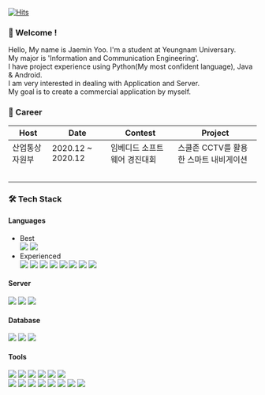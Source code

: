 [![Hits](https://hits.seeyoufarm.com/api/count/incr/badge.svg?url=https%3A%2F%2Fgithub.com%2Fjaemin-Yoo&count_bg=%2379C83D&title_bg=%23555555&icon=&icon_color=%23E7E7E7&title=hits&edge_flat=false)](https://hits.seeyoufarm.com)

### 👋 Welcome !
Hello, My name is Jaemin Yoo. I'm a student at Yeungnam Universary.  
My major is 'Information and Communication Engineering'.  
I have project experience using Python(My most confident language), Java & Android.  
I am very interested in dealing with Application and Server.  
My goal is to create a commercial application by myself.  


### 👑 Career
|Host|Date|Contest|Project|
|---|---|---|---|
|산업통상자원부|2020.12 ~ 2020.12|임베디드 소프트웨어 경진대회|스쿨존 CCTV를 활용한 스마트 내비게이션|
|   |   |   |   |
|   |   |   |   |
|   |   |   |   |
|   |   |   |   |
|   |   |   |   |

### 🛠 Tech Stack

#### Languages
- Best  
<img src="https://img.shields.io/badge/-Python-3776AB?style=flat&logo=Python&logoColor=white"/> <img src="https://img.shields.io/badge/Java & Android-3DDC84?style=flat&logo=Android&logoColor=white"/>  
- Experienced  
<img src="https://img.shields.io/badge/c++-00599C?style=flat&logo=c%2B%2B&logoColor=white"/> <img src="https://img.shields.io/badge/-PHP-777BB4?style=flat&logo=PHP&logoColor=white"/> <img src="https://img.shields.io/badge/-HTML5-E34F26?style=flat&logo=HTML5&logoColor=white"/> <img src="https://img.shields.io/badge/-CSS3-1572B6?style=flat&logo=CSS3&logoColor=white"/> <img src="https://img.shields.io/badge/-JavaScript-F7DF1E?style=flat&logo=JavaScript&logoColor=white"/> <img src="https://img.shields.io/badge/-Kotlin-7F52FF?style=flat&logo=Kotlin&logoColor=white"/> <img src="https://img.shields.io/badge/-R-276DC3?style=flat&logo=R&logoColor=white"/> <img src="https://img.shields.io/badge/-MATLAB-000000?style=flat"/>

#### Server
<img src="https://img.shields.io/badge/AWS EC2-232F3E?style=flat&logo=Amazon%20AWS&logoColor=white"/> <img src="https://img.shields.io/badge/AWS RDS-232F3E?style=flat&logo=Amazon%20AWS&logoColor=white"/> <img src="https://img.shields.io/badge/-Apache-D22128?style=flat&logo=Apache&logoColor=white"/>

#### Database
<img src="https://img.shields.io/badge/MySQL-4479A1?style=flat&logo=MySQL&logoColor=white"/> <img src="https://img.shields.io/badge/-SQLite-003B57?style=flat&logo=SQLite&logoColor=white"/> <img src="https://img.shields.io/badge/-MariaDB-003545?style=flat&logo=MariaDB&logoColor=white"/>

#### Tools
<img src="https://img.shields.io/badge/-Jupyter Notebook-F37626?style=flat&logo=Jupyter&logoColor=white"/> <img src="https://img.shields.io/badge/-Colab-F9AB00?style=flat&logo=Google Colab&logoColor=white"/> <img src="https://img.shields.io/badge/-PyCharm-000000?style=flat&logo=PyCharm&logoColor=white"/> <img src="https://img.shields.io/badge/-Visual Studio-5C2D91?style=flat&logo=Visual Studio&logoColor=white"/> <img src="https://img.shields.io/badge/-Visual Studio Code-007ACC?style=flat&logo=Visual Studio Code&logoColor=white"/> <img src="https://img.shields.io/badge/-Eclipse-2C2255?style=flat&logo=Eclipse IDE&logoColor=white"/>  
<img src="https://img.shields.io/badge/-FileZilla-BF0000?style=flat&logo=FileZilla&logoColor=white"/> <img src="https://img.shields.io/badge/-Postman-FF6C37?style=flat&logo=Postman&logoColor=white"/> <img src="https://img.shields.io/badge/-Putty-000000?style=flat"/> <img src="https://img.shields.io/badge/Workbench-4479A1?style=flat&logo=MySQL&logoColor=white"/> <img src="https://img.shields.io/badge/-phpMyAdmin-6C78AF?style=flat&logo=phpMyAdmin&logoColor=white"/> <img src="https://img.shields.io/badge/-DBeaver-000000?style=flat"/> <img src="https://img.shields.io/badge/-HeidiSQL-000000?style=flat"/> <img src="https://img.shields.io/badge/-XAMPP-FB7A24?style=flat&logo=XAMPP&logoColor=white"/>
